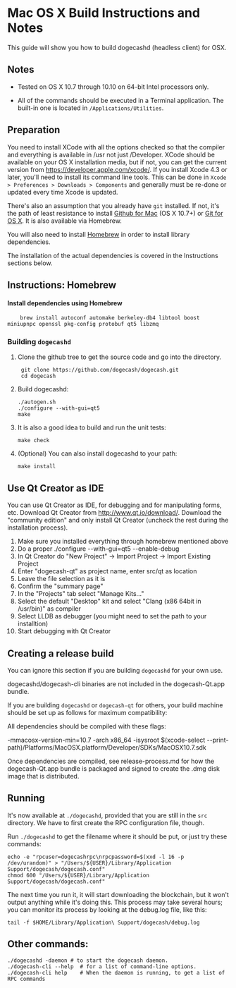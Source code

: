 Mac OS X Build Instructions and Notes
====================================
This guide will show you how to build dogecashd (headless client) for OSX.

Notes
-----

* Tested on OS X 10.7 through 10.10 on 64-bit Intel processors only.

* All of the commands should be executed in a Terminal application. The
built-in one is located in `/Applications/Utilities`.

Preparation
-----------

You need to install XCode with all the options checked so that the compiler
and everything is available in /usr not just /Developer. XCode should be
available on your OS X installation media, but if not, you can get the
current version from https://developer.apple.com/xcode/. If you install
Xcode 4.3 or later, you'll need to install its command line tools. This can
be done in `Xcode > Preferences > Downloads > Components` and generally must
be re-done or updated every time Xcode is updated.

There's also an assumption that you already have `git` installed. If
not, it's the path of least resistance to install [Github for Mac](https://mac.github.com/)
(OS X 10.7+) or
[Git for OS X](https://code.google.com/p/git-osx-installer/). It is also
available via Homebrew.

You will also need to install [Homebrew](http://brew.sh) in order to install library
dependencies.

The installation of the actual dependencies is covered in the Instructions
sections below.

Instructions: Homebrew
----------------------

#### Install dependencies using Homebrew

        brew install autoconf automake berkeley-db4 libtool boost miniupnpc openssl pkg-config protobuf qt5 libzmq

### Building `dogecashd`

1. Clone the github tree to get the source code and go into the directory.

        git clone https://github.com/dogecash/dogecash.git
        cd dogecash

2.  Build dogecashd:

        ./autogen.sh
        ./configure --with-gui=qt5
        make

3.  It is also a good idea to build and run the unit tests:

        make check

4.  (Optional) You can also install dogecashd to your path:

        make install

Use Qt Creator as IDE
------------------------
You can use Qt Creator as IDE, for debugging and for manipulating forms, etc.
Download Qt Creator from http://www.qt.io/download/. Download the "community edition" and only install Qt Creator (uncheck the rest during the installation process).

1. Make sure you installed everything through homebrew mentioned above
2. Do a proper ./configure --with-gui=qt5 --enable-debug
3. In Qt Creator do "New Project" -> Import Project -> Import Existing Project
4. Enter "dogecash-qt" as project name, enter src/qt as location
5. Leave the file selection as it is
6. Confirm the "summary page"
7. In the "Projects" tab select "Manage Kits..."
8. Select the default "Desktop" kit and select "Clang (x86 64bit in /usr/bin)" as compiler
9. Select LLDB as debugger (you might need to set the path to your installtion)
10. Start debugging with Qt Creator

Creating a release build
------------------------
You can ignore this section if you are building `dogecashd` for your own use.

dogecashd/dogecash-cli binaries are not included in the dogecash-Qt.app bundle.

If you are building `dogecashd` or `dogecash-qt` for others, your build machine should be set up
as follows for maximum compatibility:

All dependencies should be compiled with these flags:

 -mmacosx-version-min=10.7
 -arch x86_64
 -isysroot $(xcode-select --print-path)/Platforms/MacOSX.platform/Developer/SDKs/MacOSX10.7.sdk

Once dependencies are compiled, see release-process.md for how the dogecash-Qt.app
bundle is packaged and signed to create the .dmg disk image that is distributed.

Running
-------

It's now available at `./dogecashd`, provided that you are still in the `src`
directory. We have to first create the RPC configuration file, though.

Run `./dogecashd` to get the filename where it should be put, or just try these
commands:

    echo -e "rpcuser=dogecashrpc\nrpcpassword=$(xxd -l 16 -p /dev/urandom)" > "/Users/${USER}/Library/Application Support/dogecash/dogecash.conf"
    chmod 600 "/Users/${USER}/Library/Application Support/dogecash/dogecash.conf"

The next time you run it, it will start downloading the blockchain, but it won't
output anything while it's doing this. This process may take several hours;
you can monitor its process by looking at the debug.log file, like this:

    tail -f $HOME/Library/Application\ Support/dogecash/debug.log

Other commands:
-------

    ./dogecashd -daemon # to start the dogecash daemon.
    ./dogecash-cli --help  # for a list of command-line options.
    ./dogecash-cli help    # When the daemon is running, to get a list of RPC commands
